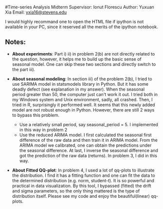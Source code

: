 #Time-series Analysis Midterm
Supervisor: Ionut Florescu
Author: Yuxuan Xia
Email: yxia16@stevens.edu

I would highly recommand one to open the HTML file if ipython is not available in your PC, since it reserved all the merits of the ipython notebook.

## Notes:

* **About experiments**: Part i) ii) in problem 2(b) are not directly related to the question, however, it helps me to build up the basic sense of seasonal model.
One can skip these two sections and directly switch to the part iii).

* **About seasonal modeling**: In section iii) of the problem 2(b), I tried to use SARIMA model in statsmodels library in Python. But it has some deadly defect (see explanation in my answer). When the seasonal period greater than 50, the computer just can't work it out. I tried both in my Windows system and Unix environment, sadly, all crashed. Then, I tried in R, surprisingly it performed well. It seems that this newly added model are not robust enough in Python. However, there are still 2 ways to bypass this problem.
	- Use a relatively small period, say seasonal_period = 5. I implemented in this way in problem 2
	- Use the reduced ARIMA model. I first calculated the seasonal first difference of the raw data and then train it in ARIMA model. From the ARIMA model we calibrated, one can obtain the predictions under the seasonal difference. At last, I inverse the seasonal difference and got the prediction of the raw data (returns). In problem 3, I did in this way.

* **About Fitted QQ-plot**: In problem 4, I used a lot of qq-plots to illustrate the distribution. I find it has a fitting function and one can fit the data to the determined distribution (e.g. norm, student-t). It is so powerful and practical in data visualization. By this tool, I bypassed (fitted) the drift and sigma parameters, so the only thing mattered is the type of distribution itself. Please see my code and enjoy the beautiful(linear) qq-plots.